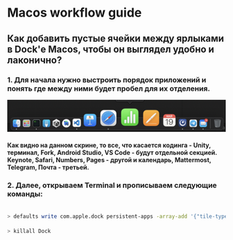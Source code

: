 # Macos workflow guide

## Как добавить пустые ячейки между ярлыками в Dock'е Macos, чтобы он выглядел удобно и лаконично?

### 1. Для начала нужно выстроить порядок приложений и понять где между ними будет пробел для их отделения.

![Dock initial view](img/Macos/DockWhiteSpaces/img1.png)

#### Как видно на данном скрине, то все, что касается кодинга - Unity, терминал, Fork, Android Studio, VS Code - будут отдельной секцией. Keynote, Safari, Numbers, Pages - другой и календарь, Mattermost, Telegram, Почта - третьей.

### 2. Далее, открываем Terminal и прописываем следующие команды: 

```bash

> defaults write com.apple.dock persistent-apps -array-add '{"tile-type"="spacer-tile";}'

> killall Dock
```
